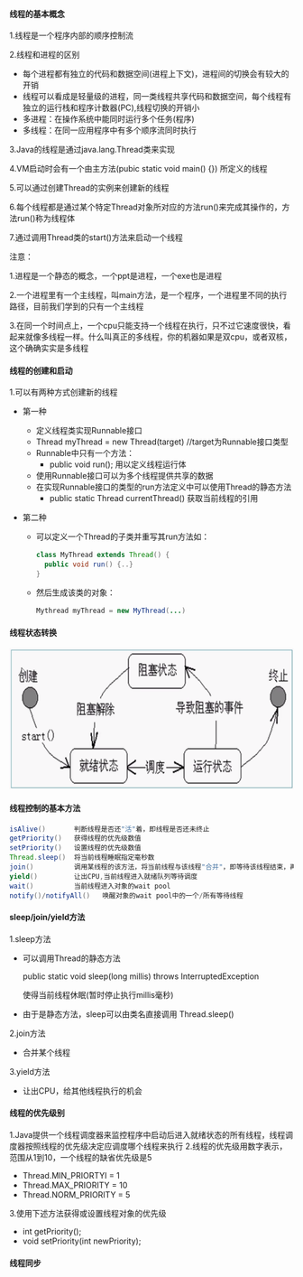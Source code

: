 #### 线程的基本概念
1.线程是一个程序内部的顺序控制流

2.线程和进程的区别

+ 每个进程都有独立的代码和数据空间(进程上下文)，进程间的切换会有较大的开销
+ 线程可以看成是轻量级的进程，同一类线程共享代码和数据空间，每个线程有独立的运行栈和程序计数器(PC),线程切换的开销小
+ 多进程：在操作系统中能同时运行多个任务(程序)
+ 多线程：在同一应用程序中有多个顺序流同时执行

3.Java的线程是通过java.lang.Thread类来实现

4.VM启动时会有一个由主方法(pubic static void main() {}) 所定义的线程

5.可以通过创建Thread的实例来创建新的线程

6.每个线程都是通过某个特定Thread对象所对应的方法run()来完成其操作的，方法run()称为线程体

7.通过调用Thread类的start()方法来启动一个线程

注意：

1.进程是一个静态的概念，一个ppt是进程，一个exe也是进程

2.一个进程里有一个主线程，叫main方法，是一个程序，一个进程里不同的执行路径，目前我们学到的只有一个主线程

3.在同一个时间点上，一个cpu只能支持一个线程在执行，只不过它速度很快，看起来就像多线程一样。什么叫真正的多线程，你的机器如果是双cpu，或者双核，这个确确实实是多线程



#### 线程的创建和启动
1.可以有两种方式创建新的线程

+ 第一种
    + 定义线程类实现Runnable接口
    + Thread myThread = new Thread(target)   //target为Runnable接口类型
    + Runnable中只有一个方法：
        + public void run();  用以定义线程运行体
    + 使用Runnable接口可以为多个线程提供共享的数据
    + 在实现Runnable接口的类型的run方法定义中可以使用Thread的静态方法
        + public static Thread currentThread()   获取当前线程的引用
        
+ 第二种
    + 可以定义一个Thread的子类并重写其run方法如：
        ```java
        class MyThread extends Thread() {
          public void run() {..}
        }
        ```
    + 然后生成该类的对象：
        ```java
       Mythread myThread = new MyThread(...)
        ```

#### 线程状态转换

![](.线程_images/b33b0b3a.png)




#### 线程控制的基本方法
```java
isAlive()       判断线程是否还"活"着，即线程是否还未终止
getPriority()   获得线程的优先级数值
setPriority()   设置线程的优先级数值
Thread.sleep()  将当前线程睡眠指定毫秒数
join()          调用某线程的该方法，将当前线程与该线程"合并"，即等待该线程结束，再恢复当前线程的运行
yield()         让出CPU,当前线程进入就绪队列等待调度
wait()          当前线程进入对象的wait pool
notify()/notifyAll()   唤醒对象的wait pool中的一个/所有等待线程
```


#### sleep/join/yield方法
1.sleep方法
+ 可以调用Thread的静态方法

  public static void sleep(long millis) throws InterruptedException
  
  使得当前线程休眠(暂时停止执行millis毫秒)
  
+ 由于是静态方法，sleep可以由类名直接调用
  Thread.sleep() 
  
2.join方法
+ 合并某个线程

3.yield方法
+ 让出CPU，给其他线程执行的机会


#### 线程的优先级别
1.Java提供一个线程调度器来监控程序中启动后进入就绪状态的所有线程，线程调度器按照线程的优先级决定应调度哪个线程来执行
2.线程的优先级用数字表示，范围从1到10，一个线程的缺省优先级是5
+ Thread.MIN_PRIORTYI = 1
+ Thread.MAX_PRIORITY = 10
+ Thread.NORM_PRIORITY = 5

3.使用下述方法获得或设置线程对象的优先级
+ int getPriority();
+ void setPriority(int newPriority);


#### 线程同步




